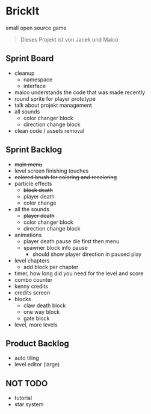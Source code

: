 # BrickIt
small open source game

> Dieses Projekt ist von
> Janek und Maico


## Sprint Board
- cleanup
	- namespace
	- interface
- maico understands the code that was made recently
- round sprite for player prototype
- talk about projekt management
- all sounds
	- color changer block
	- direction change block
- clean code / assets removal


## Sprint Backlog
- ~~main menu~~
- level screen finishing touches
- ~~colored brush for coloring and recoloring~~
- particle effects
	- ~~block death~~
	- player death
	- color change
- all the sounds
	- ~~player death~~
	- color changer block
	- direction change block
- animations
	- player death pause
	  die first then menu
	- spawner block info pause
		- should show player direction
		  in paused play
- level chapters
	- add block per chapter
- timer, how long did you need for the level and score
- combo counter
- kenny credits
- credits screen
- blocks
	- claw death block
	- one way block
	- gate block
- level, more levels

## Product Backlog
- auto tiling
- level editor (large)

## NOT TODO
- tutorial
- star system